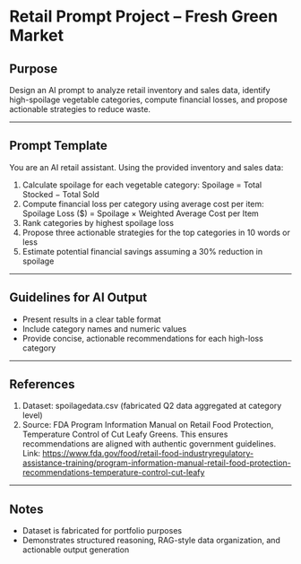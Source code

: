 # Retail Prompt Project – Fresh Green Market

## Purpose
Design an AI prompt to analyze retail inventory and sales data, identify high-spoilage vegetable categories, compute financial losses, and propose actionable strategies to reduce waste.

---

## Prompt Template

You are an AI retail assistant. Using the provided inventory and sales data:

1. Calculate spoilage for each vegetable category: Spoilage = Total Stocked − Total Sold
2. Compute financial loss per category using average cost per item: Spoilage Loss ($) = Spoilage × Weighted Average Cost per Item
3. Rank categories by highest spoilage loss
4. Propose three actionable strategies for the top categories in 10 words or less
5. Estimate potential financial savings assuming a 30% reduction in spoilage

---

## Guidelines for AI Output
- Present results in a clear table format
- Include category names and numeric values
- Provide concise, actionable recommendations for each high-loss category

---

## References
1. Dataset: spoilagedata.csv (fabricated Q2 data aggregated at category level)
2. Source: FDA Program Information Manual on Retail Food Protection, Temperature Control of Cut Leafy Greens. This ensures recommendations are aligned with authentic government guidelines. Link: https://www.fda.gov/food/retail-food-industryregulatory-assistance-training/program-information-manual-retail-food-protection-recommendations-temperature-control-cut-leafy

---

## Notes
- Dataset is fabricated for portfolio purposes
- Demonstrates structured reasoning, RAG-style data organization, and actionable output generation
